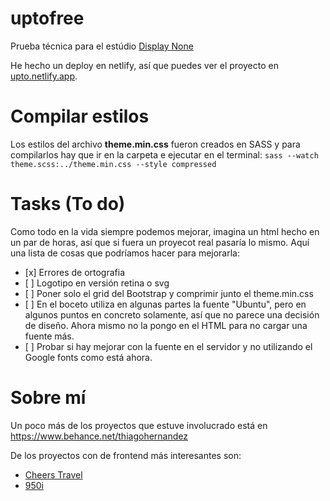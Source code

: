 # uptofree
 <p>Prueba técnica para el estúdio <a href="https://displaynone.es/">Display None</a></p>
 <p>He hecho un deploy en netlify, así que puedes ver el proyecto en <a href="https://upto.netlify.app" target="_blank">upto.netlify.app</a>.</p>
 <h1>Compilar estilos</h1>
 <p>Los estilos del archivo <strong>theme.min.css</strong> fueron creados en SASS y para compilarlos hay que ir en la carpeta e ejecutar en el terminal: <code>sass --watch theme.scss:../theme.min.css --style compressed</code></p>
 <h1>Tasks (To do)</h1>
 <p>Como todo en la vida siempre podemos mejorar, imagina un html hecho en un par de horas, así que si fuera un proyecot real pasaría lo mismo. Aquí una lista de cosas que podríamos hacer para mejorarla:</p>
 <ul>
    <li>[x] Errores de ortografia</li>
    <li>[ ] Logotipo en versión retina o svg</li>
    <li>[ ] Poner solo el grid del Bootstrap y comprimir junto el theme.min.css</li>
    <li>[ ] En el boceto utiliza en algunas partes la fuente "Ubuntu", pero en algunos puntos en concreto solamente, así que no parece una decisión de diseño. Ahora mismo no la pongo en el HTML para no cargar una fuente más.</li>
    <li>[ ] Probar si hay mejorar con la fuente en el servidor y no utilizando el Google fonts como está ahora.</li>
 </ul>
 <h1>Sobre mí</h1>
 <p>Un poco más de los proyectos que estuve involucrado está en <a href="https://www.behance.net/thiagohernandez" target="_blank">https://www.behance.net/thiagohernandez</a></p>

 <p>De los proyectos con de frontend más interesantes son:</p>
 <ul>
    <li><a href="https://cheerstravel.com.br/" target="_blank">Cheers Travel</a></li>
    <li><a href="https://app.toledobrasil.com/balanca-de-caminhao-950i" target="_blank">950i</a></li>
 </ul>
